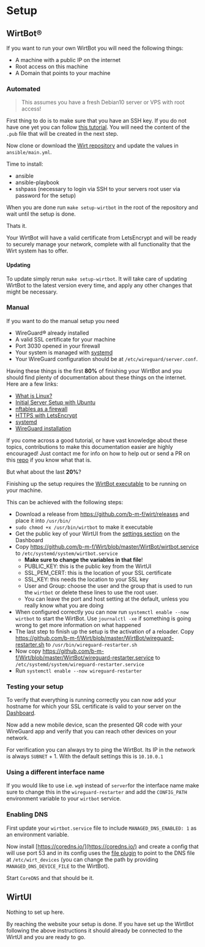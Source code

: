 # Setup

## WirtBot®

If you want to run your own WirtBot you will need the following things:

- A machine with a public IP on the internet
- Root access on this machine
- A Domain that points to your machine

### Automated
> This assumes you have a fresh Debian10 server or VPS with root access!

First thing to do is to make sure that you have an SSH key. 
If you do not have one yet you can follow [this tutorial]().
You will need the content of the `.pub` file that will be created in the next step.

Now clone or download the [Wirt repository](https://github.com/b-m-f/wirt) and update the values in `ansible/main.yml`.

Time to install:
- ansible
- ansible-playbook
- sshpass (necessary to login via SSH to your servers root user via password for the setup)

When you are done run `make setup-wirtbot` in the root of the repository and wait until the setup is done.

Thats it. 

Your WirtBot will have a valid certificate from LetsEncrypt and will be ready to securely manage your network, complete with all functionality that the Wirt system has to offer.

#### Updating

To update simply rerun `make setup-wirtbot`. It will take care of updating WirtBot to the latest version every time, and apply any other changes that might be necessary.

### Manual

If you want to do the manual setup you need

- WireGuard® already installed
- A valid SSL certificate for your machine
- Port 3030 opened in your firewall
- Your system is managed with [systemd](https://en.wikipedia.org/wiki/Systemd)
- Your WireGuard configuration should be at `/etc/wireguard/server.conf`.

Having these things is the first **80%** of finishing your WirtBot and you should find plenty of documentation about these things on the internet.
Here are a few links:

- [What is Linux?](https://www.linux.com/what-is-linux/)
- [Initial Server Setup with Ubuntu](https://www.digitalocean.com/community/tutorials/initial-server-setup-with-ubuntu-16-04)
- [nftables as a firewall](https://wiki.debian.org/nftables)
- [HTTPS with LetsEncrypt](https://letsencrypt.org/about/)
- [systemd](https://wiki.archlinux.org/index.php/Systemd)
- [WireGuard installation](https://www.wireguard.com/install)

If you come across a good tutorial, or have vast knowledge about these topics, contributions to make this documentation easier are highly encouraged!
Just contact me for info on how to help out or send a PR on this [repo](https://github.com/b-m-f/wirt/docs/) if you know what that is.

But what about the last **20%**?

Finishing up the setup requires the [WirtBot executable](https://github.com/b-m-f/wirt/releases) to be running on your machine.

This can be achieved with the following steps:

- Download a release from https://github.com/b-m-f/wirt/releases and place it into `/usr/bin/`
- `sudo chmod +x /usr/bin/wirtbot` to make it executable
- Get the public key of your WirtUI from the [settings section](https://wirt.network/dashboard) on the Dashboard
- Copy https://github.com/b-m-f/Wirt/blob/master/WirtBot/wirtbot.service to `/etc/systemd/system/wirtbot.service`
  - **Make sure to change the variables in that file**!
  - PUBLIC_KEY: this is the public key from the WirtUI
  - SSL_PEM_CERT: this is the location of your SSL certificate
  - SSL_KEY: this needs the location to your SSL key
  - User and Group: choose the user and the group that is used to run the `wirtbot` or delete these lines to use the root user.
  - You can leave the port and host setting at the default, unless you really know what you are doing
- When configured correctly you can now run `systemctl enable --now wirtbot` to start the WirtBot. Use `journalctl -xe` if something is going wrong to get more information on what happened
- The last step to finish up the setup is the activation of a reloader. Copy https://github.com/b-m-f/Wirt/blob/master/WirtBot/wireguard-restarter.sh to `/usr/bin/wireguard-restarter.sh`
- Now copy https://github.com/b-m-f/Wirt/blob/master/WirtBot/wireguard-restarter.service to `/etc/systemd/system/wireguard-restarter.service`
- Run `systemctl enable --now wireguard-restarter`

### Testing your setup

To verify that everything is running correctly you can now add your hostname for which your SSL certificate is valid to your server on the [Dashboard](https://wirt.network/dashboard).

Now add a new mobile device, scan the presented QR code with your WireGuard app and verify that you can reach other devices on your network.

For verification you can always try to ping the WirtBot. Its IP in the network is always `SUBNET` + 1. With the default settings this is `10.10.0.1`

### Using a different interface name

If you would like to use i.e. `wg0` instead of `server`for the interface name make sure to change this in the `wireguard-restarter` and add the `CONFIG_PATH` environment variable to your `wirtbot` service.

### Enabling DNS

First update your `wirtbot.service` file to include `MANAGED_DNS_ENABLED: 1` as an environment variable.

Now install [https://coredns.io/](https://coredns.io/) and create a config that will use port 53 and in its config uses the [file plugin](https://coredns.io/plugins/file/) to point to the DNS file at `/etc/wirt_devices` (you can change the path by providing `MANAGED_DNS_DEVICE_FILE` to the WirtBot).

Start `CoreDNS` and that should be it.

## WirtUI

Nothing to set up here.

By reaching the website your setup is done. If you have set up the WirtBot following the above instructions it should already be connected to the WirtUI and you are ready to go.
